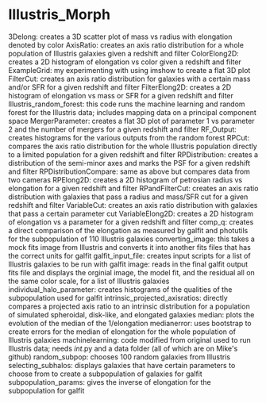 # Illustris_Morph

3Delong: creates a 3D scatter plot of mass vs radius with elongation denoted by color
AxisRatio: creates an axis ratio distribution for a whole population of Illustris galaxies given a redshift and filter
ColorElong2D: creates a 2D histogram of elongation vs color given a redshift and filter
ExampleGrid: my experimenting with using imshow to create a flat 3D plot
FilterCut: creates an axis ratio distribution for galaxies with a certain mass and/or SFR for a given redshift and filter
FilterElong2D: creates a 2D histogram of elongation vs mass or SFR for a given redshift and filter
Illustris_random_forest: this code runs the machine learning and random forest for the Illustris data; includes mapping data on a principal component space
MergerParameter: creates a flat 3D plot of parameter 1 vs parameter 2 and the number of mergers for a given redshift and filter
RF_Output: creates histograms for the various outputs from the random forest
RPCut: compares the axis ratio distribution for the whole Illustris population directly to a limited population for a given redshift and filter
RPDistribution: creates a distribution of the semi-minor axes and marks the PSF for a given redshift and filter
RPDistributionCompare: same as above but compares data from two cameras 
RPElong2D: creates a 2D histogram of petrosian radius vs elongation for a given redshift and filter
RPandFilterCut: creates an axis ratio distribution with galaxies that pass a radius and mass/SFR cut for a given redshift and filter
VariableCut: creates an axis ratio distribution with galaxies that pass a certain parameter cut
VariableElong2D: creates a 2D histogram of elongation vs a parameter for a given redshift and filter
comp_q: creates a direct comparison of the elongation as measured by galfit and photutils for the subpopulation of 110 Illustris galaxies
converting_image: this takes a mock fits image from Illustris and converts it into another fits files that has the correct units for galfit
galfit_input_file: creates input scripts for a list of Illustris galaxies to be run with galfit
image: reads in the final galfit output fits file and displays the orginial image, the model fit, and the residual all on the same color scale, for a list of Illustris galaxies
individual_halo_parameter: creates histograms of the qualities of the subpopulation used for galfit
intrinsic_projected_axisratios: directly compares a projected axis ratio to an intrinsic distribution for a population of simulated spheroidal, disk-like, and elongated galaxies
median: plots the evolution of the median of the 1/elongation
medianerror: uses bootstrap to create errors for the median of elongation for the whole population of Illustris galaxies
machinelearning: code modified from original used to run Illustris data; needs _int_.py and a data folder (all of which are on Mike's github)
random_subpop: chooses 100 random galaxies from Illustris
selecting_subhalos: displays galaxies that have certain parameters to choose from to create a subpopulation of galaxies for galfit
subpopulation_params: gives the inverse of elongation for the subpopulation for galfit
